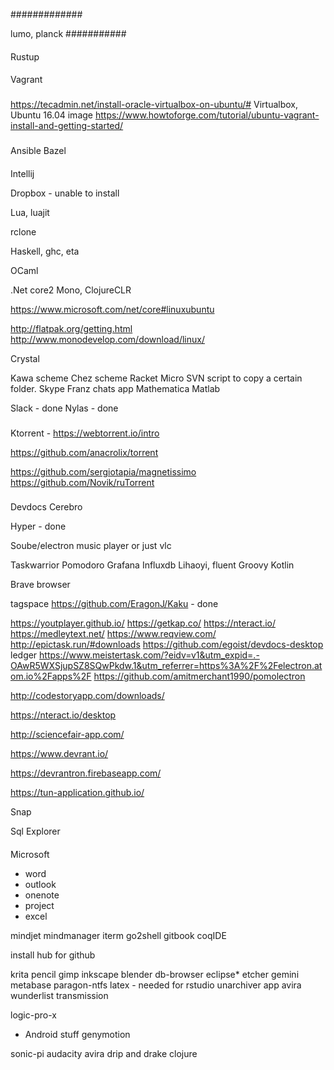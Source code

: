 

#############

lumo, planck
###########

####

####



Rustup



####

Vagrant 


###
https://tecadmin.net/install-oracle-virtualbox-on-ubuntu/#
Virtualbox, Ubuntu 16.04 image
https://www.howtoforge.com/tutorial/ubuntu-vagrant-install-and-getting-started/

###
Ansible 
Bazel 


####

Intellij 

Dropbox - unable to install

Lua, luajit

rclone

Haskell, ghc, eta

OCaml



.Net core2
Mono, ClojureCLR 

https://www.microsoft.com/net/core#linuxubuntu

http://flatpak.org/getting.html
http://www.monodevelop.com/download/linux/




Crystal 

Kawa scheme 
Chez scheme
Racket 
Micro
SVN script to copy a certain folder. 
Skype 
Franz chats app
Mathematica
Matlab

Slack - done
Nylas - done

###
Ktorrent - https://webtorrent.io/intro

https://github.com/anacrolix/torrent

https://github.com/sergiotapia/magnetissimo
https://github.com/Novik/ruTorrent


###

Devdocs
Cerebro


Hyper - done


Soube/electron music player or just vlc




Taskwarrior
Pomodoro 
Grafana
Influxdb
Lihaoyi, fluent 
Groovy
Kotlin 


Brave browser


tagspace
https://github.com/EragonJ/Kaku  - done

https://youtplayer.github.io/
https://getkap.co/
https://nteract.io/
https://medleytext.net/
https://www.reqview.com/
http://epictask.run/#downloads
https://github.com/egoist/devdocs-desktop
ledger
https://www.meistertask.com/?eidv=v1&utm_expid=.-OAwR5WXSjupSZ8SQwPkdw.1&utm_referrer=https%3A%2F%2Felectron.atom.io%2Fapps%2F
https://github.com/amitmerchant1990/pomolectron

http://codestoryapp.com/downloads/

https://nteract.io/desktop

http://sciencefair-app.com/

https://www.devrant.io/

https://devrantron.firebaseapp.com/

https://tun-application.github.io/

Snap



Sql Explorer 


####



Microsoft 
- word
- outlook
- onenote
- project
- excel

mindjet mindmanager
iterm
go2shell
gitbook
coqIDE

install hub for github



krita 
pencil
gimp
inkscape
blender
db-browser
eclipse*
etcher
gemini
metabase
paragon-ntfs
latex - needed for rstudio
unarchiver app
avira
wunderlist
transmission


logic-pro-x 
- Android stuff
genymotion

sonic-pi
audacity
avira
drip and drake clojure

